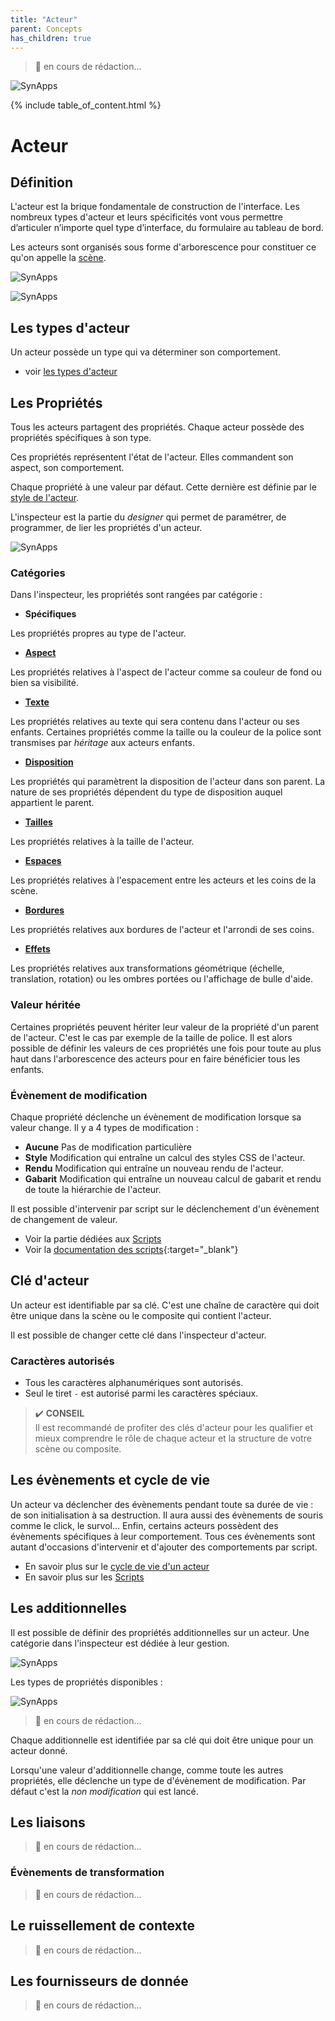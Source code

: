 ```yaml
---
title: "Acteur"
parent: Concepts
has_children: true
---
```


> 🚧 en cours de rédaction...

![SynApps](../../assets/under-progress.gif)

{% include table_of_content.html %}

# Acteur

## Définition

L'acteur est la brique fondamentale de construction de l'interface. Les nombreux types d'acteur et leurs spécificités vont vous permettre d’articuler n’importe quel type d’interface, du formulaire au tableau de bord.

Les acteurs sont organisés sous forme d'arborescence pour constituer ce qu'on appelle la [scène](../scene.md).

![SynApps](../../assets/concepts/actor/01.png)

![SynApps](../../assets/concepts/actor/02.png)

## Les types d'acteur

Un acteur possède un type qui va déterminer son comportement.

- voir [les types d'acteur](../actor-types/)

## Les Propriétés

Tous les acteurs partagent des propriétés. Chaque acteur possède des propriétés spécifiques à son type.

Ces propriétés représentent l'état de l'acteur. Elles commandent son aspect, son comportement.

Chaque propriété à une valeur par défaut. Cette dernière est définie par le [style de l'acteur](../actor-style.md).

L'inspecteur est la partie du *designer* qui permet de paramétrer, de programmer, de lier les propriétés d'un acteur.

![SynApps](../../assets/concepts/actor/03.png)

### Catégories

Dans l'inspecteur, les propriétés sont rangées par catégorie :

- **Spécifiques**

Les propriétés propres au type de l'acteur.

- [**Aspect**](./category-aspect.md)

Les propriétés relatives à l'aspect de l'acteur comme sa couleur de fond ou bien sa visibilité.

- [**Texte**](./category-text.md)

Les propriétés relatives au texte qui sera contenu dans l'acteur ou ses enfants. Certaines propriétés comme la taille ou la couleur de la police sont transmises par *héritage* aux acteurs enfants.

-  [**Disposition**](./category-disposition.md)

Les propriétés qui paramètrent la disposition de l'acteur dans son parent. La nature de ses propriétés dépendent du type de disposition auquel appartient le parent.

- [**Tailles**](./category-size.md)

Les propriétés relatives à la taille de l'acteur.

- [**Espaces**](./category-space.md)

Les propriétés relatives à l'espacement entre les acteurs et les coins de la scène.

- [**Bordures**](./category-border.md)

Les propriétés relatives aux bordures de l'acteur et l'arrondi de ses coins.

- [**Effets**](./category-effect.md)

Les propriétés relatives aux transformations géométrique (échelle, translation, rotation) ou les ombres portées ou l'affichage de bulle d'aide.

### Valeur héritée

Certaines propriétés peuvent hériter leur valeur de la propriété d'un parent de l'acteur. C'est le cas par exemple de la taille de police. Il est alors possible de définir les valeurs de ces propriétés une fois pour toute au plus haut dans l'arborescence des acteurs pour en faire bénéficier tous les enfants.

### Évènement de modification

Chaque propriété déclenche un évènement de modification lorsque sa valeur change. Il y a 4 types de modification :
- **Aucune** Pas de modification particulière
- **Style** Modification qui entraîne un calcul des styles CSS de l'acteur.
- **Rendu** Modification qui entraîne un nouveau rendu de l'acteur.
- **Gabarit** Modification qui entraîne un nouveau calcul de gabarit et rendu de toute la hiérarchie de l'acteur.

Il est possible d'intervenir par script sur le déclenchement d'un évènement de changement de valeur.
- Voir la partie dédiées aux [Scripts](../scripts/)
- Voir la [documentation des scripts](/synapps/script-api/){:target="_blank"}

## Clé d'acteur

Un acteur est identifiable par sa clé. C'est une chaîne de caractère qui doit être unique dans la scène ou le composite qui contient l'acteur.

Il est possible de changer cette clé dans l'inspecteur d'acteur.

### Caractères autorisés
 - Tous les caractères alphanumériques sont autorisés.
 - Seul le tiret `-` est autorisé parmi les caractères spéciaux.

> ✔️ **CONSEIL**<br>
Il est recommandé de profiter des clés d'acteur pour les qualifier et mieux comprendre le rôle de chaque acteur et la structure de votre scène ou composite.

## Les évènements et cycle de vie

Un acteur va déclencher des évènements pendant toute sa durée de vie : de son initialisation à sa destruction. Il aura aussi des évènements de souris comme le click, le survol... Enfin, certains acteurs possèdent des évènements spécifiques à leur comportement.
Tous ces évènements sont autant d'occasions d'intervenir et d'ajouter des comportements par script.

- En savoir plus sur le [cycle de vie d'un acteur](./actor-life-cycle)
- En savoir plus sur les [Scripts](../scripts/)

## Les additionnelles

Il est possible de définir des propriétés additionnelles sur un acteur. Une catégorie dans l'inspecteur est dédiée à leur gestion.

![SynApps](../../assets/concepts/actor/04.png)

Les types de propriétés disponibles :

![SynApps](../../assets/concepts/actor/05.png)

> 🚧 en cours de rédaction...


Chaque additionnelle est identifiée par sa clé qui doit être unique pour un acteur donné.

Lorsqu'une valeur d'additionnelle change, comme toute les autres propriétés, elle déclenche un type de d'évènement de modification. Par défaut c'est la *non modification* qui est lancé.

## Les liaisons

> 🚧 en cours de rédaction...


### Évènements de transformation
> 🚧 en cours de rédaction...

## Le ruissellement de contexte
> 🚧 en cours de rédaction...

## Les fournisseurs de donnée
> 🚧 en cours de rédaction...
